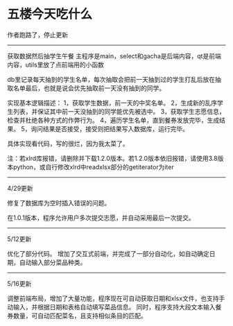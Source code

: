 # 五楼今天吃什么

作者跑路了，停止更新

------------------------------------------------------------------
获取数据然后抽学生午餐
主程序是main，select和gacha是后端内容，qt是前端内容，utils里放了点前端用的小函数

db里记录每天抽到的学生名单，每次抽取会把前一天抽到过的学生打乱后放在抽取名单最后，也就是说会优先抽取前一天没有抽到的同学。

实现基本逻辑描述：
1，获取学生数据，前一天的中奖名单。
2，生成新的乱序学生列表，并保证其中前一天没抽到的同学能优先被选中。
3，获取学生志愿信息，检查并杜绝各种方式的作弊行为。
4，遍历学生名单，直到餐券发放完毕，生成结果。
5，询问结果是否接受，接受则把结果写入数据库，运行完毕。

具体实现看代码，写的很烂，因为我太菜了。

注：若xlrd库报错，请删除并下载1.2.0版本。若1.2.0版本依旧报错，请使用3.8版本python，或自行修改xlrd中readxlsx部分的getiterator为iter

------------------------------------------------------------------
4/29更新

修复了数据库为空时插入错误的问题。

在1.0.1版本，程序允许用户多次提交志愿，并自动采用最后一次提交。

------------------------------------------------------------------
5/12更新

优化了部分代码。
增加了交互式前端，并完成了一部分自动化，如自动确定日期，自动输入部分菜品种类。

------------------------------------------------------------------
5/16更新

调整前端布局，增加了大量功能，程序现在可自动获取日期和xlsx文件，也支持手动输入，并根据日期和表格自动填写菜品信息。
同时，程序支持大段文本输入餐券数量，可自动匹配菜名，且支持相似条目的匹配。
